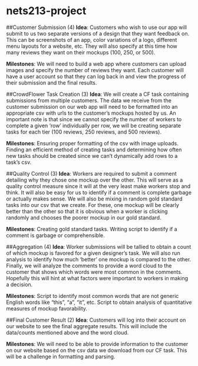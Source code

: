 # nets213-project

##Customer Submission (4)
**Idea**: Customers who wish to use our app will submit to us two separate versions of a design that they want feedback on. This can be screenshots of an app, color variations of a logo, different menu layouts for a website, etc. They will also specify at this time how many reviews they want on their mockups (100, 250, or 500).

**Milestones**: We will need to build a web app where customers can upload images and specify the number of reviews they want. Each customer will have a user account so that they can log back in and view the progress of their submission and the final results.


##CrowdFlower Task Creation (3)
**Idea**: We will create a CF task containing submissions from multiple customers. The data we receive from the customer submission on our web app will need to be formatted into an appropriate csv with urls to the customer’s mockups hosted by us. An important note is that since we cannot specify the number of workers to complete a given ‘row’ individually per row, we will be creating separate tasks for each tier (100 reviews, 250 reviews, and 500 reviews).

**Milestones**: Ensuring proper formatting of the csv with image uploads. Finding an efficient method of creating tasks and determining how often new tasks should be created since we can’t dynamically add rows to a task’s csv.

##Quality Control (3)
**Idea**: Workers are required to submit a comment detailing why they chose one mockup over the other. This will serve as a quality control measure since it will at the very least make workers stop and think. It will also be easy for us to identify if a comment is complete garbage or actually makes sense. We will also be mixing in random gold standard tasks into our csv that we create. For these, one mockup will be clearly better than the other so that it is obvious when a worker is clicking randomly and chooses the poorer mockup in our gold standard.

**Milestones**: Creating gold standard tasks. Writing script to identify if a comment is garbage or comprehensible.

##Aggregation (4)
**Idea**: Worker submissions will be tallied to obtain a count of which mockup is favored for a given designer’s task. We will also run analysis to identify how much ‘better’ one mockup is compared to the other. Finally, we will analyze the comments to provide a word cloud to the customer that shows which words were most common in the comments. Hopefully this will hint at what factors were important to workers in making a decision.

**Milestones**: Script to identify most common words that are not generic English words like “this”, “a”, “it”, etc. Script to obtain analysis of quantitative measures of mockup favorability.

##Final Customer Result (2)
**Idea**: Customers will log into their account on our website to see the final aggregate results. This will include the data/counts mentioned above and the word cloud.

**Milestones**: We will need to be able to provide information to the customer on our website based on the csv data we download from our CF task. This will be a challenge in formatting and parsing.
